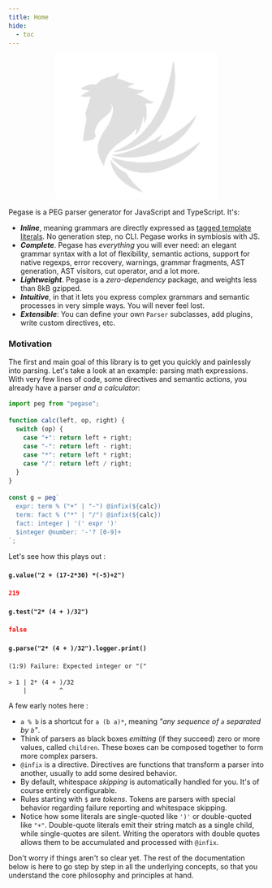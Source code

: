 ```yaml
---
title: Home
hide:
  - toc
---
```


<p align="center">  
  <img alt="pegase" src="/assets/images/pegase.png">  
</p>

Pegase is a PEG parser generator for JavaScript and TypeScript. It's:

- **_Inline_**, meaning grammars are directly expressed as [tagged template literals](https://developer.mozilla.org/en-US/docs/Web/JavaScript/Reference/Template_literals#tagged_templates). No generation step, no CLI. Pegase works in symbiosis with JS.
- ***Complete***. Pegase has *everything* you will ever need: an elegant grammar syntax with a lot of flexibility, semantic actions, support for native regexps, error recovery, warnings, grammar fragments, AST generation, AST visitors, cut operator, and a lot more.
- **_Lightweight_**. Pegase is a _zero-dependency_ package, and weights less than 8kB gzipped.
- **_Intuitive_**, in that it lets you express complex grammars and semantic processes in very simple ways. You will never feel lost.
- **_Extensible_**: You can define your own `Parser` subclasses, add plugins, write custom directives, etc.

### Motivation

The first and main goal of this library is to get you quickly and painlessly into parsing. Let's take a look at an example: parsing math expressions. With very few lines of code, some directives and semantic actions, you already have a parser _and a calculator_:

```js
import peg from "pegase";
 
function calc(left, op, right) {
  switch (op) {
    case "+": return left + right;
    case "-": return left - right;
    case "*": return left * right;
    case "/": return left / right;
  }
}

const g = peg`  
  expr: term % ("+" | "-") @infix(${calc})  
  term: fact % ("*" | "/") @infix(${calc})  
  fact: integer | '(' expr ')'
  $integer @number: '-'? [0-9]+
`;
```

Let's see how this plays out :

#### `g.value("2 + (17-2*30) *(-5)+2")`

```json
219
```

#### `g.test("2* (4 + )/32")`

```json
false
```

#### `g.parse("2* (4 + )/32").logger.print()`

```
(1:9) Failure: Expected integer or "("

> 1 | 2* (4 + )/32
    |         ^
```

A few early notes here :

- `a % b` is a shortcut for `a (b a)*`, meaning _"any sequence of `a` separated by `b`"_.
- Think of parsers as black boxes *emitting* (if they succeed) zero or more values, called `children`. These boxes can be composed together to form more complex parsers.
- `@infix` is a directive. Directives are functions that transform a parser into another, usually to add some desired behavior.
- By default, whitespace *skipping* is automatically handled for you. It's of course entirely configurable.
- Rules starting with `$` are *tokens*. Tokens are parsers with special behavior regarding failure reporting and whitespace skipping.
- Notice how some literals are single-quoted like `')'` or double-quoted like `"+"`. Double-quote literals emit their string match as a single child, while single-quotes are silent. Writing the operators with double quotes allows them to be accumulated and processed with `@infix`.

Don't worry if things aren't so clear yet. The rest of the documentation below is here to go step by step in all the underlying concepts, so that you understand the core philosophy and principles at hand.
